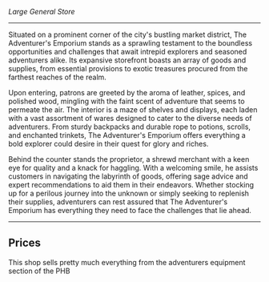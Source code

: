 _Large General Store_

---

Situated on a prominent corner of the city's bustling market district, The Adventurer's Emporium stands as a sprawling testament to the boundless opportunities and challenges that await intrepid explorers and seasoned adventurers alike. Its expansive storefront boasts an array of goods and supplies, from essential provisions to exotic treasures procured from the farthest reaches of the realm.

Upon entering, patrons are greeted by the aroma of leather, spices, and polished wood, mingling with the faint scent of adventure that seems to permeate the air. The interior is a maze of shelves and displays, each laden with a vast assortment of wares designed to cater to the diverse needs of adventurers. From sturdy backpacks and durable rope to potions, scrolls, and enchanted trinkets, The Adventurer's Emporium offers everything a bold explorer could desire in their quest for glory and riches.

Behind the counter stands the proprietor, a shrewd merchant with a keen eye for quality and a knack for haggling. With a welcoming smile, he assists customers in navigating the labyrinth of goods, offering sage advice and expert recommendations to aid them in their endeavors. Whether stocking up for a perilous journey into the unknown or simply seeking to replenish their supplies, adventurers can rest assured that The Adventurer's Emporium has everything they need to face the challenges that lie ahead.

---

## Prices

This shop sells pretty much everything from the adventurers equipment section of the PHB
